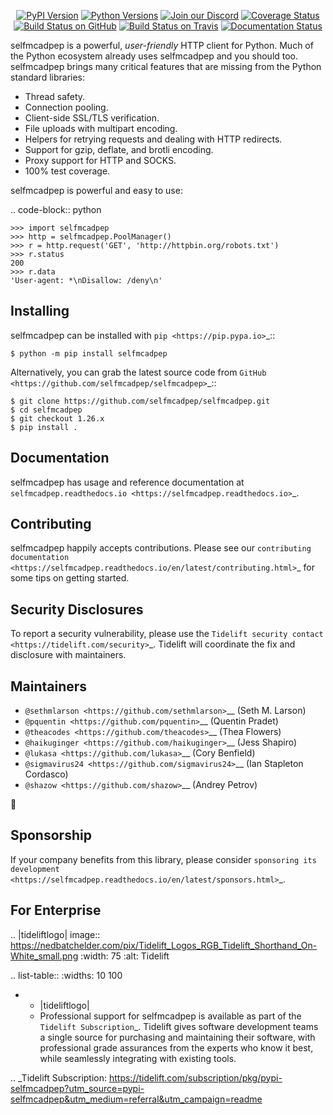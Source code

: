    <p align="center">
      <a href="https://pypi.org/project/selfmcadpep"><img alt="PyPI Version" src="https://img.shields.io/pypi/v/selfmcadpep.svg?maxAge=86400" /></a>
      <a href="https://pypi.org/project/selfmcadpep"><img alt="Python Versions" src="https://img.shields.io/pypi/pyversions/selfmcadpep.svg?maxAge=86400" /></a>
      <a href="https://discord.gg/CHEgCZN"><img alt="Join our Discord" src="https://img.shields.io/discord/756342717725933608?color=%237289da&label=discord" /></a>
      <a href="https://codecov.io/gh/selfmcadpep/selfmcadpep"><img alt="Coverage Status" src="https://img.shields.io/codecov/c/github/selfmcadpep/selfmcadpep.svg" /></a>
      <a href="https://github.com/selfmcadpep/selfmcadpep/actions?query=workflow%3ACI"><img alt="Build Status on GitHub" src="https://github.com/selfmcadpep/selfmcadpep/workflows/CI/badge.svg" /></a>
      <a href="https://travis-ci.org/selfmcadpep/selfmcadpep"><img alt="Build Status on Travis" src="https://travis-ci.org/selfmcadpep/selfmcadpep.svg?branch=master" /></a>
      <a href="https://selfmcadpep.readthedocs.io"><img alt="Documentation Status" src="https://readthedocs.org/projects/selfmcadpep/badge/?version=latest" /></a>
   </p>

selfmcadpep is a powerful, *user-friendly* HTTP client for Python. Much of the
Python ecosystem already uses selfmcadpep and you should too.
selfmcadpep brings many critical features that are missing from the Python
standard libraries:

- Thread safety.
- Connection pooling.
- Client-side SSL/TLS verification.
- File uploads with multipart encoding.
- Helpers for retrying requests and dealing with HTTP redirects.
- Support for gzip, deflate, and brotli encoding.
- Proxy support for HTTP and SOCKS.
- 100% test coverage.

selfmcadpep is powerful and easy to use:

.. code-block:: python

    >>> import selfmcadpep
    >>> http = selfmcadpep.PoolManager()
    >>> r = http.request('GET', 'http://httpbin.org/robots.txt')
    >>> r.status
    200
    >>> r.data
    'User-agent: *\nDisallow: /deny\n'


Installing
----------

selfmcadpep can be installed with `pip <https://pip.pypa.io>`_::

    $ python -m pip install selfmcadpep

Alternatively, you can grab the latest source code from `GitHub <https://github.com/selfmcadpep/selfmcadpep>`_::

    $ git clone https://github.com/selfmcadpep/selfmcadpep.git
    $ cd selfmcadpep
    $ git checkout 1.26.x
    $ pip install .


Documentation
-------------

selfmcadpep has usage and reference documentation at `selfmcadpep.readthedocs.io <https://selfmcadpep.readthedocs.io>`_.


Contributing
------------

selfmcadpep happily accepts contributions. Please see our
`contributing documentation <https://selfmcadpep.readthedocs.io/en/latest/contributing.html>`_
for some tips on getting started.


Security Disclosures
--------------------

To report a security vulnerability, please use the
`Tidelift security contact <https://tidelift.com/security>`_.
Tidelift will coordinate the fix and disclosure with maintainers.


Maintainers
-----------

- `@sethmlarson <https://github.com/sethmlarson>`__ (Seth M. Larson)
- `@pquentin <https://github.com/pquentin>`__ (Quentin Pradet)
- `@theacodes <https://github.com/theacodes>`__ (Thea Flowers)
- `@haikuginger <https://github.com/haikuginger>`__ (Jess Shapiro)
- `@lukasa <https://github.com/lukasa>`__ (Cory Benfield)
- `@sigmavirus24 <https://github.com/sigmavirus24>`__ (Ian Stapleton Cordasco)
- `@shazow <https://github.com/shazow>`__ (Andrey Petrov)

👋


Sponsorship
-----------

If your company benefits from this library, please consider `sponsoring its
development <https://selfmcadpep.readthedocs.io/en/latest/sponsors.html>`_.


For Enterprise
--------------

.. |tideliftlogo| image:: https://nedbatchelder.com/pix/Tidelift_Logos_RGB_Tidelift_Shorthand_On-White_small.png
   :width: 75
   :alt: Tidelift

.. list-table::
   :widths: 10 100

   * - |tideliftlogo|
     - Professional support for selfmcadpep is available as part of the `Tidelift
       Subscription`_.  Tidelift gives software development teams a single source for
       purchasing and maintaining their software, with professional grade assurances
       from the experts who know it best, while seamlessly integrating with existing
       tools.

.. _Tidelift Subscription: https://tidelift.com/subscription/pkg/pypi-selfmcadpep?utm_source=pypi-selfmcadpep&utm_medium=referral&utm_campaign=readme
